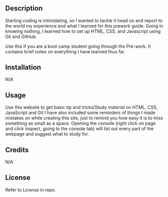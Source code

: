 # <Prework Study Guide Webpage>

## Description

Starting coding is intimidating, so I wanted to tackle it head on and report to the world my experience and what I learned for this prework guide.
Going in knowing nothing, I learned how to set up HTML, CSS, and Javascript using Git and GitHub.

Use this if you are a boot camp student going through the Pre-work. It contains brief notes on everything I have learned thus far.


## Installation

N/A

## Usage

Use this website to get basic tip and tricks/Study material on HTML, CSS, JavaScript and Git
I have also included some reminders of things I made mistakes on while creating this site, just to remind you how easy it is to miss something as small as a space.
Opening the console (right click on page and click inspect, going to the console tab) will list out every part of the webpage and suggest what to study for.

## Credits

N/A

## License

Refer to License in repo.
